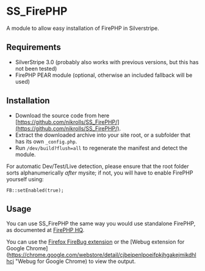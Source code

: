 SS_FirePHP
==========

A module to allow easy installation of FirePHP in Silverstripe.

## Requirements
* SilverStripe 3.0 (probably also works with previous versions, but this has not been tested)
* FirePHP PEAR module (optional, otherwise an included fallback will be used)

## Installation
* Download the source code from here [https://github.com/nikrolls/SS_FirePHP/](https://github.com/nikrolls/SS_FirePHP/).
* Extract the downloaded archive into your site root, or a subfolder that has its own `_config.php`.
* Run `/dev/build?flush=all` to regenerate the manifest and detect the module.

For automatic Dev/Test/Live detection, please ensure that the root folder sorts alphanumerically *after* mysite; if not, you will have to enable FirePHP yourself using:

	FB::setEnabled(true);

## Usage
You can use SS_FirePHP the same way you would use standalone FirePHP, as documented at [FirePHP HQ](http://www.firephp.org/HQ/Use.htm).

You can use the [Firefox FireBug extension](https://addons.mozilla.org/en-US/firefox/addon/firephp/ "FirePHP for Firebug and Firefox") or the [Webug extension for Google Chrome](https://chrome.google.com/webstore/detail/cjbeipenlpoeifpkjhgakejmikdhlhcj "Webug for Google Chrome) to view the output.
